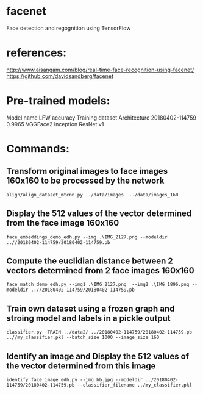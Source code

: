 # facenet
Face detection and regognition using TensorFlow

# references:

  http://www.aisangam.com/blog/real-time-face-recognition-using-facenet/
  https://github.com/davidsandberg/facenet
  
# Pre-trained models:

Model name	LFW accuracy	Training dataset	Architecture
20180402-114759	0.9965	VGGFace2	Inception ResNet v1

# Commands:


## Transform original images to face images 160x160 to be processed by the network

 ```
 align/align_dataset_mtcnn.py ../data/images  ../data/images_160
```

## Display the 512 values of the vector determined from the face image 160x160

 ```
 face_embeddings_demo_edh.py --img .\IMG_2127.png --modeldir ..//20180402-114759/20180402-114759.pb
```

## Compute the euclidian distance between 2 vectors determined from 2 face images 160x160

  ```
  face_match_demo_edh.py --img1 .\IMG_2127.png  --img2 .\IMG_1896.png --modeldir ..//20180402-114759/20180402-114759.pb
  ```

## Train own dataset using a frozen graph and stroing model and labels in a pickle output

  ```
  classifier.py  TRAIN ../data2/ ../20180402-114759/20180402-114759.pb ..//my_classifier.pkl --batch_size 1000 --image_size 160
  ```

## Identify an image and Display the 512 values of the vector determined from this image

  ```
  identify_face_image_edh.py --img bb.jpg --modeldir ../20180402-114759/20180402-114759.pb --classifier_filename ../my_classifier.pkl
  ```

